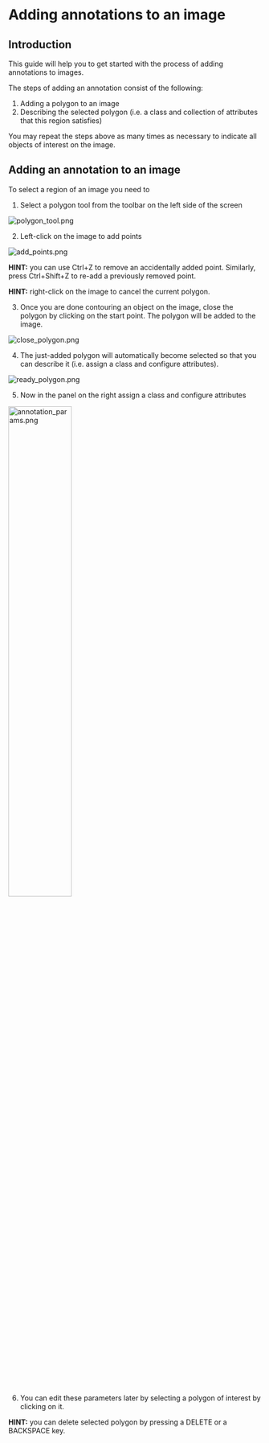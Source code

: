 # Adding annotations to an image

## Introduction

This guide will help you to get started with the process of adding annotations to images.

The steps of adding an annotation consist of the following:

1. Adding a polygon to an image
2. Describing the selected polygon (i.e. a class and collection of attributes that this region satisfies)

You may repeat the steps above as many times as necessary to indicate all objects of interest on the image.

## Adding an annotation to an image

To select a region of an image you need to

1. Select a polygon tool from the toolbar on the left side of the screen

![polygon_tool.png](https://user-images.githubusercontent.com/2508992/59833221-4bcd7900-934e-11e9-8645-0b48f1b70401.png)

2. Left-click on the image to add points

![add_points.png](https://user-images.githubusercontent.com/2508992/59833261-61db3980-934e-11e9-82f3-45da87729c2c.png)

**HINT:** you can use Ctrl+Z to remove an accidentally added point. Similarly, press Ctrl+Shift+Z to re-add a previously removed point.

**HINT:** right-click on the image to cancel the current polygon.

3. Once you are done contouring an object on the image, close the polygon by clicking on the start point. The polygon will be added to the image.

![close_polygon.png](https://user-images.githubusercontent.com/2508992/59833302-74ee0980-934e-11e9-9fa2-09f96d8343bb.png)

4. The just-added polygon will automatically become selected so that you can describe it (i.e. assign a class and configure attributes).

![ready_polygon.png](https://user-images.githubusercontent.com/2508992/59833366-90591480-934e-11e9-931d-64333ee99a76.png)

5. Now in the panel on the right assign a class and configure attributes

<img src="https://user-images.githubusercontent.com/2508992/59833439-b41c5a80-934e-11e9-91d9-aa6bc1627750.png" alt="annotation_params.png" width="50%">

<!-- ![annotation_params.png](https://user-images.githubusercontent.com/2508992/59833439-b41c5a80-934e-11e9-91d9-aa6bc1627750.png) -->

6. You can edit these parameters later by selecting a polygon of interest by clicking on it.

**HINT:** you can delete selected polygon by pressing a DELETE or a BACKSPACE key.
